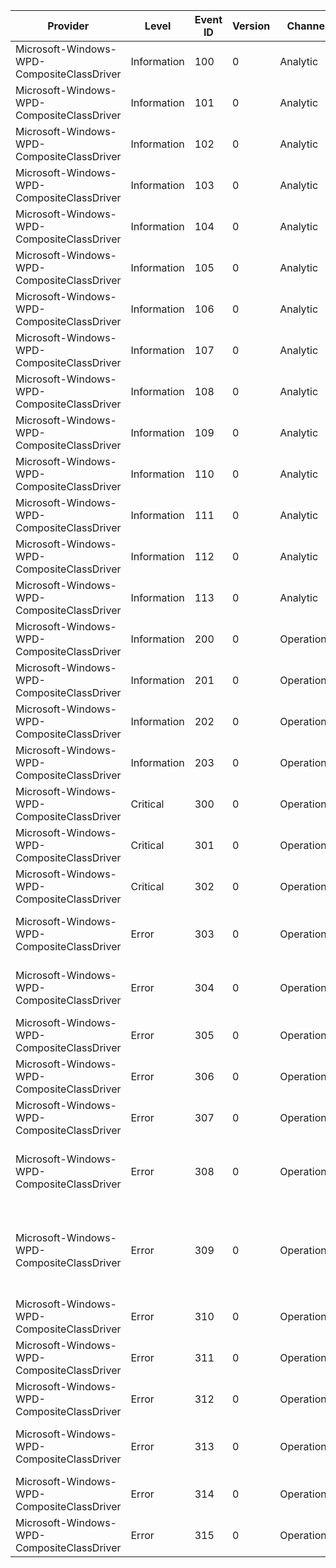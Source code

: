 Provider                                    |  Level        |  Event ID  |  Version  |  Channel      |  Task                  |  Opcode  |  Keyword  |  Message
--------------------------------------------|---------------|------------|-----------|---------------|------------------------|----------|-----------|------------------------------------------------------------------------------------------------------------------------------------------------------------------------------------------------------------------
Microsoft-Windows-WPD-CompositeClassDriver  |  Information  |  100       |  0        |  Analytic     |  Driver Performance    |  Start   |           |  Transport Arrival Begin: {TransportSymbolicLink}
Microsoft-Windows-WPD-CompositeClassDriver  |  Information  |  101       |  0        |  Analytic     |  Driver Performance    |  Stop    |           |  Transport Arrival End: {TransportSymbolicLink}
Microsoft-Windows-WPD-CompositeClassDriver  |  Information  |  102       |  0        |  Analytic     |  Driver Performance    |  Start   |           |  Transport Departure Begin: {TransportSymbolicLink}
Microsoft-Windows-WPD-CompositeClassDriver  |  Information  |  103       |  0        |  Analytic     |  Driver Performance    |  Stop    |           |  Transport Departure End: {TransportSymbolicLink}
Microsoft-Windows-WPD-CompositeClassDriver  |  Information  |  104       |  0        |  Analytic     |  Driver Performance    |  Start   |           |  OnCreateFile Begin: {ReferenceString}
Microsoft-Windows-WPD-CompositeClassDriver  |  Information  |  105       |  0        |  Analytic     |  Driver Performance    |  Stop    |           |  OnCreateFile End: {ReferenceString}
Microsoft-Windows-WPD-CompositeClassDriver  |  Information  |  106       |  0        |  Analytic     |  Driver Performance    |  Start   |           |
Microsoft-Windows-WPD-CompositeClassDriver  |  Information  |  107       |  0        |  Analytic     |  Driver Performance    |  Stop    |           |
Microsoft-Windows-WPD-CompositeClassDriver  |  Information  |  108       |  0        |  Analytic     |  Driver Performance    |  Start   |           |
Microsoft-Windows-WPD-CompositeClassDriver  |  Information  |  109       |  0        |  Analytic     |  Driver Performance    |  Stop    |           |
Microsoft-Windows-WPD-CompositeClassDriver  |  Information  |  110       |  0        |  Analytic     |  Driver Performance    |  Start   |           |
Microsoft-Windows-WPD-CompositeClassDriver  |  Information  |  111       |  0        |  Analytic     |  Driver Performance    |  Stop    |           |
Microsoft-Windows-WPD-CompositeClassDriver  |  Information  |  112       |  0        |  Analytic     |  Driver Performance    |  Start   |           |
Microsoft-Windows-WPD-CompositeClassDriver  |  Information  |  113       |  0        |  Analytic     |  Driver Performance    |  Stop    |           |
Microsoft-Windows-WPD-CompositeClassDriver  |  Information  |  200       |  0        |  Operational  |  Transport Management  |          |           |  Transport Arrival: {TransportSymbolicLink}
Microsoft-Windows-WPD-CompositeClassDriver  |  Information  |  201       |  0        |  Operational  |  Transport Management  |          |           |  Transport Departure: {TransportSymbolicLink}
Microsoft-Windows-WPD-CompositeClassDriver  |  Information  |  202       |  0        |  Operational  |  Transport Management  |          |           |  Enabled Interface GUID: {InterfaceGUID}, ReferenceString: {ReferenceString}
Microsoft-Windows-WPD-CompositeClassDriver  |  Information  |  203       |  0        |  Operational  |  Transport Management  |          |           |  Disabled Interface GUID: {InterfaceGUID}, ReferenceString: {ReferenceString}
Microsoft-Windows-WPD-CompositeClassDriver  |  Critical     |  300       |  0        |  Operational  |  Driver Failure        |          |           |
Microsoft-Windows-WPD-CompositeClassDriver  |  Critical     |  301       |  0        |  Operational  |  Driver Failure        |          |           |  Unable to create remote interface for transport: {TransportSymbolicLink}
Microsoft-Windows-WPD-CompositeClassDriver  |  Critical     |  302       |  0        |  Operational  |  Driver Failure        |          |           |  Unable to open IoTarget for transport: {TransportSymbolicLink}
Microsoft-Windows-WPD-CompositeClassDriver  |  Error        |  303       |  0        |  Operational  |  Transport Management  |          |           |  Transport driver returned an incorrect MULTI_TRANSPORT_BANDWIDTH structure.Expected Size: {ExpectedSize}, Actual Size: {ActualSize}
Microsoft-Windows-WPD-CompositeClassDriver  |  Error        |  304       |  0        |  Operational  |  Transport Management  |          |           |  Transport driver returned an incorrect MULTI_TRANSPORT_INTERFACE_STATE structure.Expected Size: >= {ExpectedSize}, Actual Size: {ActualSize}
Microsoft-Windows-WPD-CompositeClassDriver  |  Error        |  305       |  0        |  Operational  |  Transport Management  |          |           |  Transport driver returned an incorrect MULTI_TRANSPORT_HDR structure.Expected Size: >= {ExpectedSize}, Actual Size: {ActualSize}
Microsoft-Windows-WPD-CompositeClassDriver  |  Error        |  306       |  0        |  Operational  |  Transport Management  |          |           |
Microsoft-Windows-WPD-CompositeClassDriver  |  Error        |  307       |  0        |  Operational  |  Transport Management  |          |           |
Microsoft-Windows-WPD-CompositeClassDriver  |  Error        |  308       |  0        |  Operational  |  Transport Management  |          |           |  Unexpected function for MULTI_TRANSPORT_INTERFACE_STATE: {Value}Must be one of:  FUNCTION_MULTI_TRANSPORT_BANDWIDTH  FUNCTION_MULTI_TRANSPORT_INTERFACE_STATE
Microsoft-Windows-WPD-CompositeClassDriver  |  Error        |  309       |  0        |  Operational  |  Transport Management  |          |           |  Unexpected action for MULTI_TRANSPORT_INTERFACE_STATE: {Value}Must be one of:  ACTION_MULTI_TRANSPORT_ENABLE  ACTION_MULTI_TRANSPORT_DISABLE  ACTION_MULTI_TRANSPORT_ENDOFSET  ACTION_MULTI_TRANSPORT_DISABLEALL
Microsoft-Windows-WPD-CompositeClassDriver  |  Error        |  310       |  0        |  Operational  |  Transport Management  |          |           |  Unexpected HRESULT for IOCTL_TRANSPORT_REQUEST initiation: {Value}Interface state discovery has stopped.
Microsoft-Windows-WPD-CompositeClassDriver  |  Error        |  311       |  0        |  Operational  |  Transport Management  |          |           |  Unexpected HRESULT for IOCTL_TRANSPORT_REQUEST completion: {Value}Interface state discovery has stopped.
Microsoft-Windows-WPD-CompositeClassDriver  |  Error        |  312       |  0        |  Operational  |  Transport Management  |          |           |  Transport driver returned an incorrect MULTI_TRANSPORT_STATE structure.Expected Size: >= {ExpectedSize}, Actual Size: {ActualSize}
Microsoft-Windows-WPD-CompositeClassDriver  |  Error        |  313       |  0        |  Operational  |  Transport Management  |          |           |  Transport driver returned an incorrect MULTI_TRANSPORT_FRIENDLYNAME structure.Expected Size: >= {ExpectedSize}, Actual Size: {ActualSize}
Microsoft-Windows-WPD-CompositeClassDriver  |  Error        |  314       |  0        |  Operational  |  Transport Management  |          |           |
Microsoft-Windows-WPD-CompositeClassDriver  |  Error        |  315       |  0        |  Operational  |  Transport Management  |          |           |